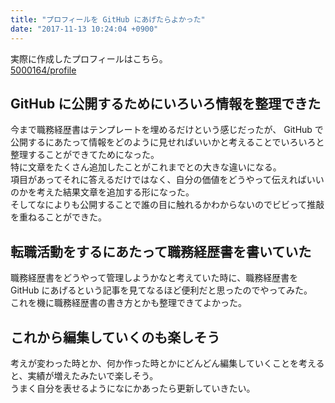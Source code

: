 ```yaml
---
title: "プロフィールを GitHub にあげたらよかった"
date: "2017-11-13 10:24:04 +0900"
---
```


実際に作成したプロフィールはこちら。  
[5000164/profile](https://github.com/5000164/profile)

## GitHub に公開するためにいろいろ情報を整理できた

今まで職務経歴書はテンプレートを埋めるだけという感じだったが、 GitHub で公開するにあたって情報をどのように見せればいいかと考えることでいろいろと整理することができてためになった。  
特に文章をたくさん追加したことがこれまでとの大きな違いになる。  
項目があってそれに答えるだけではなく、自分の価値をどうやって伝えればいいのかを考えた結果文章を追加する形になった。  
そしてなによりも公開することで誰の目に触れるかわからないのでビビって推敲を重ねることができた。

## 転職活動をするにあたって職務経歴書を書いていた

職務経歴書をどうやって管理しようかなと考えていた時に、職務経歴書を GitHub にあげるという記事を見てなるほど便利だと思ったのでやってみた。  
これを機に職務経歴書の書き方とかも整理できてよかった。

## これから編集していくのも楽しそう

考えが変わった時とか、何か作った時とかにどんどん編集していくことを考えると、実績が増えたみたいで楽しそう。  
うまく自分を表せるようになにかあったら更新していきたい。
